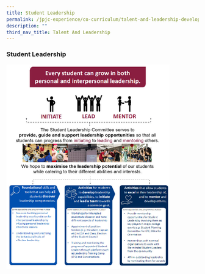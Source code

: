 ```yaml
---
title: Student Leadership
permalink: /jpjc-experience/co-curriculum/talent-and-leadership-development-programme/student-leadership/
description: ""
third_nav_title: Talent And Leadership
---
```

### **Student Leadership**
<img src="/images/Student%20Leadership.jpg" 
     style="width:85%">